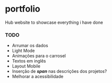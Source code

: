 # portfolio

 Hub website to showcase everything i have done

### TODO

- Arrumar os dados
- Light Mode
- Animações para o carrosel
- Textos em inglês
- Layout Mobile
- Inserção de ***span*** nas descrições dos projetos?
- Melhorar a acessibilidade